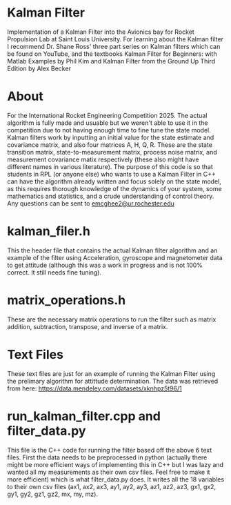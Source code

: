 # Kalman Filter
Implementation of a Kalman Filter into the Avionics bay for Rocket Propulsion Lab at Saint Louis University. For learning about the Kalman filter I recommend Dr. Shane Ross' three part series on Kalman filters which can be found on YouTube, and the textbooks Kalman Filter for Beginners: with Matlab Examples by Phil Kim and Kalman Filter from the Ground Up Third Edition by Alex Becker

# About
For the International Rocket Engineering Competition 2025. The actual algorithm is fully made and usuable but we weren't able to use it in the competition due to not having enough time to fine tune the state model. Kalman filters work by inputting an initial value for the state estimate and covariance matrix, and also four matrices A, H, Q, R. These are the state transition matrix, state-to-measurement matrix, process noise matrix, and measurement covariance matix respectively (these also might have different names in various literature). The purpose of this code is so that students in RPL (or anyone else) who wants to use a Kalman Filter in C++ can have the algorithm already written and focus solely on the state model, as this requires thorough knowledge of the dynamics of your system, some mathematics and statistics, and a crude understanding of control theory. Any questions can be sent to emcghee2@ur.rochester.edu

# kalman_filer.h
This the header file that contains the actual Kalman filter algorithm and an example of the filter using Acceleration, gyroscope and magnetometer data to get attitude (although this was a work in progress and is not 100% correct. It still needs fine tuning). 

# matrix_operations.h
These are the necessary matrix operations to run the filter such as matrix addition, subtraction, transpose, and inverse of a matrix. 

# Text Files
These text files are just for an example of running the Kalman Filter using the prelimary algorithm for attittude determination. The data was retrieved from here: https://data.mendeley.com/datasets/xknhpz5t96/1

# run_kalman_filter.cpp and filter_data.py
This file is the C++ code for running the filter based off the above 6 text files. First the data needs to be preprocessed in python (actually there might be more efficient ways of implementing this in C++ but I was lazy and wanted all my measurements as their own csv files. Feel free to make it more efficient) which is what filter_data.py does. It writes all the 18 variables to their own csv files (ax1, ax2, ax3, ay1, ay2, ay3, az1, az2, az3, gx1, gx2, gy1, gy2, gz1, gz2, mx, my, mz).
